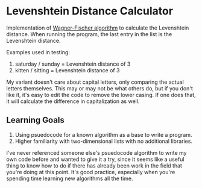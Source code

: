 # Levenshtein Distance Calculator
Implementation of [Wagner-Fischer algorithm](https://en.wikipedia.org/wiki/Levenshtein_distance#Iterative_with_full_matrix) to calculate the Levenshtein distance. When running the program, the last entry in the list is the Levenshtein distance. 

Examples used in testing: 
1. saturday / sunday = Levenshtein distance of 3
2. kitten / sitting = Levenshtein distance of 3

My variant doesn't care about capital letters, only comparing the actual letters themselves. This may or may not be what others do, but if you don't like it, it's easy to edit the code to remove the lower casing. If one does that, it will calculate the difference in capitalization as well. 

## Learning Goals

1. Using psuedocode for a known algorithm as a base to write a program. 
2. Higher familiarity with two-dimensional lists with no additional libraries.

I've never referenced someone else's psuedocode algorithm to write my own code before and wanted to give it a try, since it seems like a useful thing to know how to do if there has already been work in the field that you're doing at this point. It's good practice, especially when you're spending time learning new algorithms all the time.  